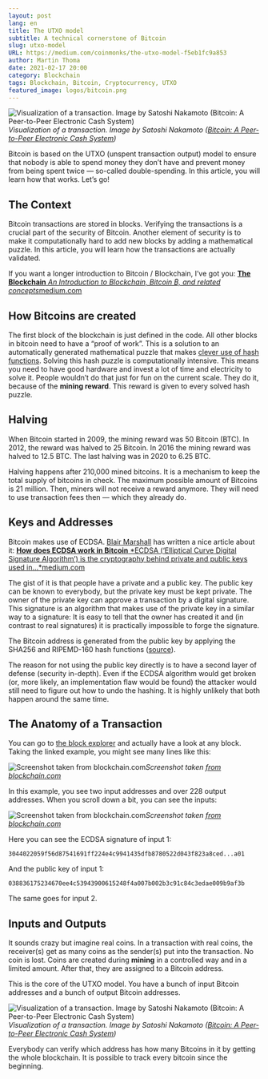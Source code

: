 ```yaml
---
layout: post
lang: en
title: The UTXO model
subtitle: A technical cornerstone of Bitcoin
slug: utxo-model
URL: https://medium.com/coinmonks/the-utxo-model-f5eb1fc9a853
author: Martin Thoma
date: 2021-02-17 20:00
category: Blockchain
tags: Blockchain, Bitcoin, Cryptocurrency, UTXO
featured_image: logos/bitcoin.png
---
```

![Visualization of a transaction. Image by Satoshi Nakamoto ([Bitcoin: A Peer-to-Peer Electronic Cash System](https://bitcoin.org/bitcoin.pdf))](https://cdn-images-1.medium.com/max/2000/1*Usoyv4oI2G3-5ZseqpZZtA.png)*Visualization of a transaction. Image by Satoshi Nakamoto ([Bitcoin: A Peer-to-Peer Electronic Cash System](https://bitcoin.org/bitcoin.pdf))*

Bitcoin is based on the UTXO (unspent transaction output) model to ensure that
nobody is able to spend money they don’t have and prevent money from being
spent twice — so-called double-spending. In this article, you will learn how
that works. Let’s go!


## The Context

Bitcoin transactions are stored in blocks. Verifying the transactions is a
crucial part of the security of Bitcoin. Another element of security is to
make it computationally hard to add new blocks by adding a mathematical
puzzle. In this article, you will learn how the transactions are actually
validated.

If you want a longer introduction to Bitcoin / Blockchain, I’ve got you:
[**The Blockchain**
*An Introduction to Blockchain, Bitcoin ₿, and related concepts*medium.com](https://medium.com/coinmonks/the-blockchain-473aac352e5)


## How Bitcoins are created

The first block of the blockchain is just defined in the code. All other
blocks in bitcoin need to have a “proof of work”. This is a solution to an
automatically generated mathematical puzzle that makes [clever use of hash
functions](https://levelup.gitconnected.com/the-3-applications-of-hash-functions-fab1a75f4d3d).
Solving this hash puzzle is computationally intensive. This means you need to
have good hardware and invest a lot of time and electricity to solve it.
People wouldn’t do that just for fun on the current scale. They do it, because
of the **mining reward**. This reward is given to every solved hash puzzle.


## Halving

When Bitcoin started in 2009, the mining reward was 50 Bitcoin (BTC). In 2012,
the reward was halved to 25 Bitcoin. In 2016 the mining reward was halved to
12.5 BTC. The last halving was in 2020 to 6.25 BTC.

Halving happens after 210,000 mined bitcoins. It is a mechanism to keep the
total supply of bitcoins in check. The maximum possible amount of Bitcoins is
21 million. Then, miners will not receive a reward anymore. They will need to
use transaction fees then — which they already do.


## Keys and Addresses

Bitcoin makes use of ECDSA. [Blair Marshall](undefined) has written a nice article about it:
[**How does ECDSA work in Bitcoin**
*ECDSA (‘Elliptical Curve Digital Signature Algorithm’) is the cryptography behind private and public keys used in…*medium.com](https://medium.com/@blairlmarshall/how-does-ecdsa-work-in-bitcoin-7819d201a3ec)

The gist of it is that people have a private and a public key. The public key
can be known to everybody, but the private key must be kept private. The owner
of the private key can approve a transaction by a digital signature. This
signature is an algorithm that makes use of the private key in a similar way
to a signature: It is easy to tell that the owner has created it and (in
contrast to real signatures) it is practically impossible to forge the
signature.

The Bitcoin address is generated from the public key by applying the SHA256
and RIPEMD-160 hash functions
([source](https://en.bitcoin.it/wiki/Technical_background_of_version_1_Bitcoin_addresses)).

The reason for not using the public key directly is to have a second layer of
defense (security in-depth). Even if the ECDSA algorithm would get broken (or,
more likely, an implementation flaw would be found) the attacker would still
need to figure out how to undo the hashing. It is highly unlikely that both
happen around the same time.


## The Anatomy of a Transaction

You can go to [the block
explorer](https://www.blockchain.com/btc/tx/c52b5df64f10463fbe4f46d7b9da3464449849b7e542d533575a927366b52b09)
and actually have a look at any block. Taking the linked example, you might
see many lines like this:

![Screenshot taken [from blockchain.com](https://www.blockchain.com/btc/tx/c52b5df64f10463fbe4f46d7b9da3464449849b7e542d533575a927366b52b09)](https://cdn-images-1.medium.com/max/3910/1*TqhazXZx3fsNzkNlnVSevg.png)*Screenshot taken [from blockchain.com](https://www.blockchain.com/btc/tx/c52b5df64f10463fbe4f46d7b9da3464449849b7e542d533575a927366b52b09)*

In this example, you see two input addresses and over 228 output addresses.
When you scroll down a bit, you can see the inputs:

![Screenshot taken [from blockchain.com](https://www.blockchain.com/btc/tx/c52b5df64f10463fbe4f46d7b9da3464449849b7e542d533575a927366b52b09)](https://cdn-images-1.medium.com/max/3628/1*HGptTWiFcMW-iFXDGZd7WA.png)*Screenshot taken [from blockchain.com](https://www.blockchain.com/btc/tx/c52b5df64f10463fbe4f46d7b9da3464449849b7e542d533575a927366b52b09)*

Here you can see the ECDSA signature of input 1:

```text
3044022059f56d87541691ff224e4c9941435dfb8780522d043f823a8ced...a01
```

And the public key of input 1:

```text
038836175234670ee4c53943900615248f4a007b002b3c91c84c3edae009b9af3b
```

The same goes for input 2.

## Inputs and Outputs

It sounds crazy but imagine real coins. In a transaction with real coins, the
receiver(s) get as many coins as the sender(s) put into the transaction. No
coin is lost. Coins are created during **mining** in a controlled way and in a
limited amount. After that, they are assigned to a Bitcoin address.

This is the core of the UTXO model. You have a bunch of input Bitcoin
addresses and a bunch of output Bitcoin addresses.

![Visualization of a transaction. Image by Satoshi Nakamoto ([Bitcoin: A Peer-to-Peer Electronic Cash System](https://bitcoin.org/bitcoin.pdf))](https://cdn-images-1.medium.com/max/2000/1*Usoyv4oI2G3-5ZseqpZZtA.png)*Visualization of a transaction. Image by Satoshi Nakamoto ([Bitcoin: A Peer-to-Peer Electronic Cash System](https://bitcoin.org/bitcoin.pdf))*

Everybody can verify which address has how many Bitcoins in it by getting the
whole blockchain. It is possible to track every bitcoin since the beginning.
